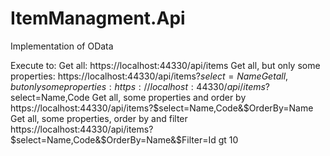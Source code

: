 # ItemManagment.Api
Implementation of OData

Execute to:
  Get all: https://localhost:44330/api/items
  Get all, but only some properties: https://localhost:44330/api/items?$select=Name
  Get all, but only some properties: https://localhost:44330/api/items?$select=Name,Code
  Get all, some properties and order by https://localhost:44330/api/items?$select=Name,Code&$OrderBy=Name
  Get all, some properties, order by and filter https://localhost:44330/api/items?$select=Name,Code&$OrderBy=Name&$Filter=Id gt 10
